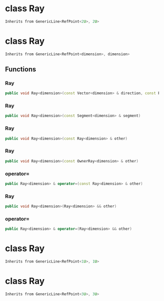 # class Ray


```cpp
Inherits from GenericLine<RefPoint<2U>, 2U>
```



# class Ray


```cpp
Inherits from GenericLine<RefPoint<dimension>, dimension>
```



## Functions

### Ray

```cpp
public void Ray<dimension>(const Vector<dimension> & direction, const Point<dimension> & origin)
```


### Ray

```cpp
public void Ray<dimension>(const Segment<dimension> & segment)
```


### Ray

```cpp
public void Ray<dimension>(const Ray<dimension> & other)
```


### Ray

```cpp
public void Ray<dimension>(const OwnerRay<dimension> & other)
```


### operator=

```cpp
public Ray<dimension> & operator=(const Ray<dimension> & other)
```


### Ray

```cpp
public void Ray<dimension>(Ray<dimension> && other)
```


### operator=

```cpp
public Ray<dimension> & operator=(Ray<dimension> && other)
```




# class Ray


```cpp
Inherits from GenericLine<RefPoint<1U>, 1U>
```



# class Ray


```cpp
Inherits from GenericLine<RefPoint<3U>, 3U>
```



